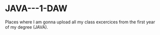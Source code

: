 # JAVA---1-DAW
Places where I am gonna upload all my class excercices from the first year of my degree (JAVA).
